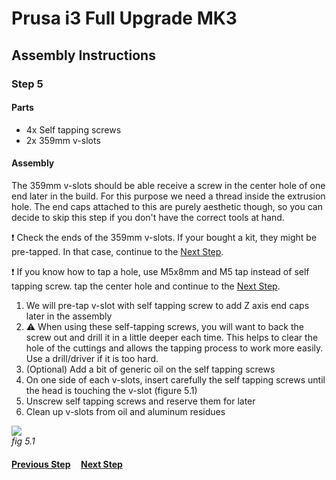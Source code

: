 # Prusa i3 Full Upgrade MK3

## Assembly Instructions

### Step 5


#### Parts  

* 4x Self tapping screws
* 2x 359mm v-slots

#### Assembly
The 359mm v-slots should be able receive a screw in the center hole of one end later in the build. For this purpose we need a thread inside the extrusion hole. The end caps attached to this are purely aesthetic though, so you can decide to skip this step if you don't have the correct tools at hand.

:heavy_exclamation_mark: Check the ends of the 359mm v-slots. If your bought a kit, they might be pre-tapped. In that case, continue to the [Next Step](step06.md).

:heavy_exclamation_mark: If you know how to tap a hole, use M5x8mm and M5 tap instead of self tapping screw. tap the center hole and continue to the [Next Step](step06.md).

1. We will pre-tap v-slot with self tapping screw to add Z axis end caps later in the assembly
1. :warning: When using these self-tapping screws, you will want to back the screw out and drill it in a little deeper each time. This helps to clear the hole of the cuttings and allows the tapping process to work more easily. Use a drill/driver if it is too hard.
1. (Optional) Add a bit of generic oil on the self tapping screws
1. On one side of each v-slots, insert carefully the self tapping screws until the head is touching the v-slot (figure 5.1)
1. Unscrew self tapping screws and reserve them for later
1. Clean up v-slots from oil and aluminum residues



![](img/fig5.1.jpg)\
*fig 5.1*

#### [Previous Step](step04.md) &nbsp;&nbsp;&nbsp; [Next Step](step06.md)
